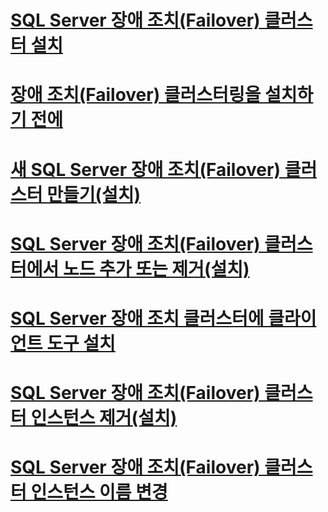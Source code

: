 # [SQL Server 장애 조치(Failover) 클러스터 설치](sql-server-failover-cluster-installation.md)

# [장애 조치(Failover) 클러스터링을 설치하기 전에](before-installing-failover-clustering.md)
# [새 SQL Server 장애 조치(Failover) 클러스터 만들기(설치)](create-a-new-sql-server-failover-cluster-setup.md)
# [SQL Server 장애 조치(Failover) 클러스터에서 노드 추가 또는 제거(설치)](add-or-remove-nodes-in-a-sql-server-failover-cluster-setup.md)
# [SQL Server 장애 조치 클러스터에 클라이언트 도구 설치](install-client-tools-on-a-sql-server-failover-cluster.md)
# [SQL Server 장애 조치(Failover) 클러스터 인스턴스 제거(설치)](remove-a-sql-server-failover-cluster-instance-setup.md)
# [SQL Server 장애 조치(Failover) 클러스터 인스턴스 이름 변경](rename-a-sql-server-failover-cluster-instance.md)
